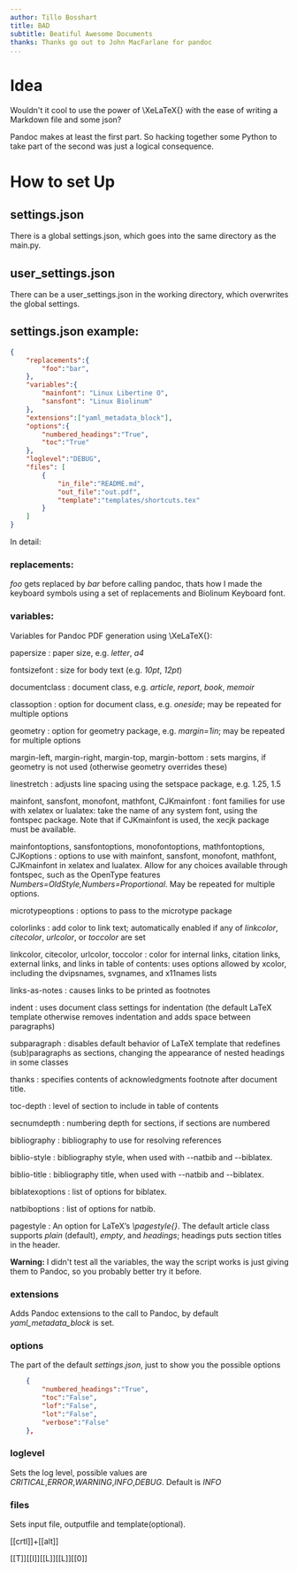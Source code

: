 ```yaml
---
author: Tillo Bosshart
title: BAD
subtitle: Beatiful Awesome Documents
thanks: Thanks go out to John MacFarlane for pandoc
...
```


# Idea

Wouldn't it cool to use the power of \XeLaTeX{} with the ease of writing a Markdown file and some json?

Pandoc makes at least the first part. So hacking together some Python to take part of the second was just a logical consequence.

# How to set Up
	
## settings.json

There is a global settings.json, which goes into the same directory as the main.py.

## user_settings.json

There can be a user_settings.json in the working directory, which overwrites the global settings.

## settings.json example:

~~~~~~~~~json
{
	"replacements":{
		"foo":"bar",
	},
	"variables":{
		"mainfont": "Linux Libertine O",
		"sansfont": "Linux Biolinum"
	},
	"extensions":["yaml_metadata_block"],
	"options":{
		"numbered_headings":"True",
		"toc":"True"
	},
	"loglevel":"DEBUG",
	"files": [
		{
			"in_file":"README.md",
			"out_file":"out.pdf",
			"template":"templates/shortcuts.tex"
		}
	]
}
~~~~~~~~~~~~~~

In detail:

### replacements:

*foo* gets replaced by *bar* before calling pandoc, thats how I made the keyboard symbols using a set of replacements and Biolinum Keyboard font.

### variables: 

Variables for Pandoc PDF generation using  \XeLaTeX{}: 

papersize
:	paper size, e.g. *letter*, *a4*

fontsizefont
:	size for body text (e.g. *10pt*, *12pt*)

documentclass
:	document class, e.g. *article*, *report*, *book*, *memoir*

classoption
:	option for document class, e.g. *oneside*; may be repeated for multiple options

geometry
:	option for geometry package, e.g. *margin=1in*; may be repeated for multiple options

margin-left, margin-right, margin-top, margin-bottom
:	sets margins, if geometry is not used (otherwise geometry overrides these)

linestretch
:	adjusts line spacing using the setspace package, e.g. 1.25, 1.5

mainfont, sansfont, monofont, mathfont, CJKmainfont
:	font families for use with xelatex or lualatex: take the name of any system font, using the fontspec package. Note that if CJKmainfont is used, the xecjk package must be available.

mainfontoptions, sansfontoptions, monofontoptions, mathfontoptions, CJKoptions
:	options to use with mainfont, sansfont, monofont, mathfont, CJKmainfont in xelatex and lualatex. Allow for any choices available through fontspec, such as the OpenType features *Numbers=OldStyle,Numbers=Proportional*. May be repeated for multiple options.

microtypeoptions
:	options to pass to the microtype package

colorlinks
:	add color to link text; automatically enabled if any of *linkcolor*, *citecolor*, *urlcolor*, or *toccolor* are set

linkcolor, citecolor, urlcolor, toccolor
:	color for internal links, citation links, external links, and links in table of contents: uses options allowed by xcolor, including the dvipsnames, svgnames, and x11names lists

links-as-notes
:	causes links to be printed as footnotes

indent
:	uses document class settings for indentation (the default LaTeX template otherwise removes indentation and adds space between paragraphs)

subparagraph
:	disables default behavior of LaTeX template that redefines (sub)paragraphs as sections, changing the appearance of nested headings in some classes

thanks
:	specifies contents of acknowledgments footnote after document title.

toc-depth
:	level of section to include in table of contents

secnumdepth
:	numbering depth for sections, if sections are numbered

bibliography
:	bibliography to use for resolving references

biblio-style
:	bibliography style, when used with --natbib and --biblatex.

biblio-title
:	bibliography title, when used with --natbib and --biblatex.

biblatexoptions
:	list of options for biblatex.

natbiboptions
:	list of options for natbib.

pagestyle
:	An option for LaTeX’s *\\pagestyle{}*. The default article class supports *plain* (default), *empty*, and *headings*; headings puts section titles in the header.

**Warning:** I didn't test all the variables, the way the script works is just giving them to Pandoc, so you probably better try it before.

### extensions

Adds Pandoc extensions to the call to Pandoc, by default *yaml_metadata_block* is set.

### options

The part of the default *settings.json*, just to show you the possible options

~~~~~json
	{
		"numbered_headings":"True",
		"toc":"False",
		"lof":"False",
		"lot":"False",
		"verbose":"False"
	},
~~~~~~~


### loglevel

Sets the log level, possible values are *CRITICAL*,*ERROR*,*WARNING*,*INFO*,*DEBUG*. Default is *INFO*

### files

Sets input file, outputfile and template(optional).


[[crtl]]+[[alt]]

[[T]][[I]][[L]][[L]][[0]]
